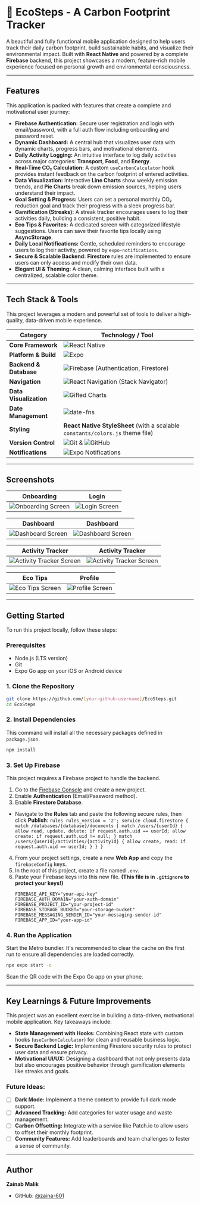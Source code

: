 # 🌿 EcoSteps - A Carbon Footprint Tracker

A beautiful and fully functional mobile application designed to help users track their daily carbon footprint, build sustainable habits, and visualize their environmental impact. Built with **React Native** and powered by a complete **Firebase** backend, this project showcases a modern, feature-rich mobile experience focused on personal growth and environmental consciousness.

---

## Features

This application is packed with features that create a complete and motivational user journey:

*   **Firebase Authentication:** Secure user registration and login with email/password, with a full auth flow including onboarding and password reset.
*   **Dynamic Dashboard:** A central hub that visualizes user data with dynamic charts, progress bars, and motivational elements.
*   **Daily Activity Logging:** An intuitive interface to log daily activities across major categories: **Transport**, **Food**, and **Energy**.
*   **Real-Time CO₂ Calculation:** A custom `useCarbonCalculator` hook provides instant feedback on the carbon footprint of entered activities.
*   **Data Visualization:** Interactive **Line Charts** show weekly emission trends, and **Pie Charts** break down emission sources, helping users understand their impact.
*   **Goal Setting & Progress:** Users can set a personal monthly CO₂ reduction goal and track their progress with a sleek progress bar.
*   **Gamification (Streaks):** A streak tracker encourages users to log their activities daily, building a consistent, positive habit.
*   **Eco Tips & Favorites:** A dedicated screen with categorized lifestyle suggestions. Users can save their favorite tips locally using **AsyncStorage**.
*   **Daily Local Notifications:** Gentle, scheduled reminders to encourage users to log their activity, powered by `expo-notifications`.
*   **Secure & Scalable Backend:** **Firestore** rules are implemented to ensure users can only access and modify their own data.
*   **Elegant UI & Theming:** A clean, calming interface built with a centralized, scalable color theme.

---

## Tech Stack & Tools

This project leverages a modern and powerful set of tools to deliver a high-quality, data-driven mobile experience.

| Category             | Technology / Tool                                                                                                                                                                                                                                                                                       |
| -------------------- | ------------------------------------------------------------------------------------------------------------------------------------------------------------------------------------------------------------------------------------------------------------------------------------------------------- |
| **Core Framework**     | ![React Native](https://img.shields.io/badge/React_Native-20232A?style=for-the-badge&logo=react&logoColor=61DAFB)                                                                                                                                                                                          |
| **Platform & Build**   | ![Expo](https://img.shields.io/badge/Expo-000020?style=for-the-badge&logo=expo&logoColor=white)                                                                                                                                                                                                            |
| **Backend & Database** | ![Firebase](https://img.shields.io/badge/Firebase-FFCA28?style=for-the-badge&logo=firebase&logoColor=black) (Authentication, Firestore)                                                                                                                                                                      |
| **Navigation**         | ![React Navigation](https://img.shields.io/badge/React_Navigation-6B52A3?style=for-the-badge&logo=react-navigation&logoColor=white) (Stack Navigator)                                                                                                                                                            |
| **Data Visualization** | ![Gifted Charts](https://img.shields.io/badge/Gifted_Charts-4B0082?style=for-the-badge&logo=chart-dot-js&logoColor=white)                                                                                                                                                                                     |
| **Date Management**    | ![date-fns](https://img.shields.io/badge/date--fns-A22A5E?style=for-the-badge&logo=date-fns&logoColor=white)                                                                                                                                                                                                 |
| **Styling**            | **React Native StyleSheet** (with a scalable `constants/colors.js` theme file)                                                                                                                                                                                                                          |
| **Version Control**    | ![Git](https://img.shields.io/badge/GIT-E44C30?style=for-the-badge&logo=git&logoColor=white) & ![GitHub](https://img.shields.io/badge/GitHub-100000?style=for-the-badge&logo=github&logoColor=white)                                                                                                                |
| **Notifications**      | ![Expo Notifications](https://img.shields.io/badge/Expo_Notifications-000020?style=for-the-badge&logo=expo&logoColor=white)                                                                                                                                                                              |

---

## Screenshots

|                    Onboarding                     |                  Login                  |
|:-------------------------------------------------:|:---------------------------------------:|
| ![Onboarding Screen](screenshots/onboarding.jpeg) | ![Login Screen](screenshots/login.jpeg) |

|                    Dashboard                    |                    Dashboard                     |
|:-----------------------------------------------:|:------------------------------------------------:|
|![Dashboard Screen](screenshots/dashboard.jpeg) | ![Dashboard Screen](screenshots/dashboard2.jpeg) | 

|                   Activity Tracker                   |                   Activity Tracker                    |
|:----------------------------------------------------:|:-----------------------------------------------------:|
|![Activity Tracker Screen](screenshots/tracker.jpeg) | ![Activity Tracker Screen](screenshots/tracker2.jpeg) |

|                 Eco Tips                  |                 Profile                 |
|:-----------------------------------------:|:----------------------------------------:|
| ![Eco Tips Screen](screenshots/tips.jpeg) | ![Profile Screen](screenshots/Profile.jpeg) |

---


## Getting Started

To run this project locally, follow these steps:

### Prerequisites

*   Node.js (LTS version)
*   Git
*   Expo Go app on your iOS or Android device

### 1. Clone the Repository

```bash
git clone https://github.com/[your-github-username]/EcoSteps.git
cd EcoSteps
```

### 2. Install Dependencies

This command will install all the necessary packages defined in `package.json`.
```bash
npm install
```

### 3. Set Up Firebase

This project requires a Firebase project to handle the backend.

1.  Go to the [Firebase Console](https://console.firebase.google.com/) and create a new project.
2.  Enable **Authentication** (Email/Password method).
3.  Enable **Firestore Database**.
   *   Navigate to the **Rules** tab and paste the following secure rules, then click **Publish**:
    ```rules
    rules_version = '2';
    service cloud.firestore {
      match /databases/{database}/documents {
        match /users/{userId} {
          allow read, update, delete: if request.auth.uid == userId;
          allow create: if request.auth.uid != null;
        }
        match /users/{userId}/activities/{activityId} {
          allow create, read: if request.auth.uid == userId;
        }
      }
    }
    ```
4.  From your project settings, create a new **Web App** and copy the `firebaseConfig` keys.
5.  In the root of this project, create a file named `.env`.
6.  Paste your Firebase keys into this new file. **(This file is in `.gitignore` to protect your keys!)**
    ```dotenv
    FIREBASE_API_KEY="your-api-key"
    FIREBASE_AUTH_DOMAIN="your-auth-domain"
    FIREBASE_PROJECT_ID="your-project-id"
    FIREBASE_STORAGE_BUCKET="your-storage-bucket"
    FIREBASE_MESSAGING_SENDER_ID="your-messaging-sender-id"
    FIREBASE_APP_ID="your-app-id"
    ```

### 4. Run the Application

Start the Metro bundler. It's recommended to clear the cache on the first run to ensure all dependencies are loaded correctly.
```bash
npx expo start -c
```
Scan the QR code with the Expo Go app on your phone.

---

## Key Learnings & Future Improvements

This project was an excellent exercise in building a data-driven, motivational mobile application. Key takeaways include:

*   **State Management with Hooks:** Combining React state with custom hooks (`useCarbonCalculator`) for clean and reusable business logic.
*   **Secure Backend Logic:** Implementing Firestore security rules to protect user data and ensure privacy.
*   **Motivational UI/UX:** Designing a dashboard that not only presents data but also encourages positive behavior through gamification elements like streaks and goals.

### Future Ideas:

*   [ ] **Dark Mode:** Implement a theme context to provide full dark mode support.
*   [ ] **Advanced Tracking:** Add categories for water usage and waste management.
*   [ ] **Carbon Offsetting:** Integrate with a service like Patch.io to allow users to offset their monthly footprint.
*   [ ] **Community Features:** Add leaderboards and team challenges to foster a sense of community.

---

## Author

**Zainab Malik**

*   GitHub: [@zaina-601](https://github.com/zaina-601/EcoSteps])

```